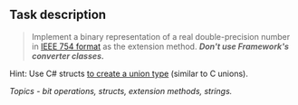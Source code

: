 ## Task description ##

> Implement a binary representation of a real double-precision number in [IEEE 754 format](https://en.wikipedia.org/wiki/IEEE_754) as the extension method.
> ***Don't use Framework's converter classes.***

Hint:  Use C# structs [to create a union type](https://docs.microsoft.com/en-us/dotnet/csharp/programming-guide/concepts/attributes/how-to-create-a-c-cpp-union-by-using-attributes) (similar to C unions).

*Topics - bit operations, structs, extension methods, strings.*

